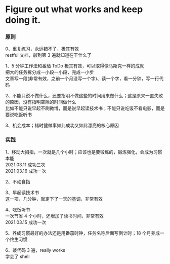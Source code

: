 
# Figure out what works and keep doing it.  

### 原则
0、重复练习，永远错不了，极其有效  
restful 文档，敲到第 3 遍就知道在干什么了  



1、5 分钟工作法和番茄 ToDo 极其有效，可以取得像马斯克一样的成就  
把大的任务拆分成一小段一小段，完成一小步  
文章写一段(非常有效，之前一个月没写一个字)、读一个字，看一分钟，写一行代码  


2、不能只说不做什么，还要指明不做这些的时间用来做什么；这是原来一直失败的原因，没有指明空隙的时间做什么    
比如不能只说早起不刷微博，而是说早起读技术书；不能只说吃饭不看电影，而是要说吃饭听书  


3、机会成本；褚时健做事如此成功又如此漂亮的核心原因    



### 实践  

1、移动大拇指，一次就是几个小时；应该也是要锻炼的，锻炼强化，会成为习惯本能    
2021.03.11 成功三次  
2021.03.16 成功一次  
  


2、不动食指  


3、早起读技术书  
这一项，几分钟，就定下了一天的基调，非常有效  


4、吃饭听书  
一次节省 4 个小时，还增加了读书时间，非常有效  
2021.03.15 成功一次  


5、养成习惯最好的办法还是用番茄时钟，任务名称后面写倒计时；18 个月养成一个终生习惯    


6、敲代码 3 遍，really works  
学会了 shell  



